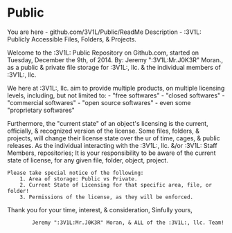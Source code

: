 Public
======
You are here - github.com/3V1L/Public/ReadMe
Description - :3V1L: Publicly Accessible Files, Folders, & Projects.

  Welcome to the :3V1L: Public Repository on Github.com, started on Tuesday, December the 9th, of 2014. By: Jeremy ":3V1L:Mr.J0K3R" Moran., as a public & private file storage for :3V1L:, llc. & the individual members of :3V1L:, llc.
	
We here at :3V1L:, llc. aim to provide multiple products, on multiple licensing levels,
	including, but not limited to:
		- "free softwares"
		- "closed softwares"
		- "commercial softwares"
		- "open source softwares"
		- even some "proprietary softwares"
  
  Furthermore, the "current state" of an object's licensing is the current, officially, & recognized version of the license. Some files, folders, & projects, will change their license state over the ur of time, cages, & public releases. As the individual interacting with the :3V1L:, llc. &/or :3V1L: Staff Members, repositories; It is your responsibility to be aware of the current state of license, for any given file, folder, object, project.

	Please take special notice of the following:
		1. Area of storage: Public vs Private.
		2. Current State of Licensing for that specific area, file, or folder!
		3. Permissions of the license, as they will be enforced.

Thank you for your time, interest, & consideration,
	Sinfully yours,

			Jeremy ":3V1L:Mr.J0K3R" Moran, & ALL of the :3V1L:, llc. Team!
